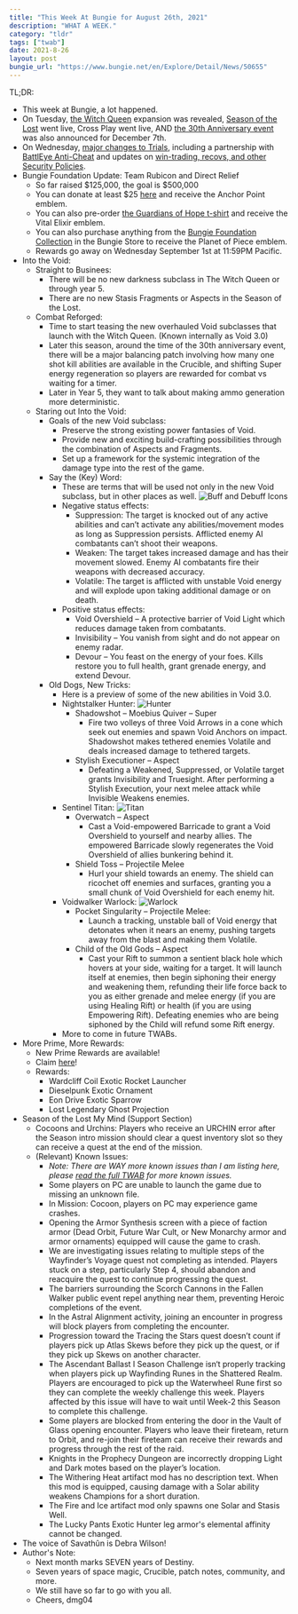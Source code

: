 ```yaml
---
title: "This Week At Bungie for August 26th, 2021"
description: "WHAT A WEEK."
category: "tldr"
tags: ["twab"]
date: 2021-8-26
layout: post
bungie_url: "https://www.bungie.net/en/Explore/Detail/News/50655"
---
```

TL;DR:
- This week at Bungie, a lot happened.
- On Tuesday, [the Witch Queen](https://www.bungie.net/7/en/Destiny/WitchQueen?ciid=50638) expansion was revealed, [Season of the Lost](https://www.bungie.net/7/en/Seasons/SeasonOfTheLost) went live, Cross Play went live, AND [the 30th Anniversary event](https://www.bungie.net/Anniversary) was also announced for December 7th.
- On Wednesday, [major changes to Trials](https://www.bungie.net/en/Explore/Detail/News/50561), including a partnership with [BattlEye Anti-Cheat](https://www.bungie.net/en/Explore/Detail/News/50543) and updates on [win-trading, recovs, and other Security Policies](https://www.bungie.net/en/Explore/Detail/News/50560).
- Bungie Foundation Update: Team Rubicon and Direct Relief
  - So far raised $125,000, the goal is $500,000
  - You can donate at least $25 [here](https://thebungiefoundation.kindful.com/?campaign=1146291) and receive the Anchor Point emblem.
  - You can also pre-order [the Guardians of Hope t-shirt](https://store.teamrubiconusa.org/products/guardians-for-hope-bungie-x-team-rubicon) and receive the Vital Elixir emblem.
  - You can also purchase anything from the [Bungie Foundation Collection](https://bungiestore.com/merchandise/foundation) in the Bungie Store to receive the Planet of Piece emblem.
  - Rewards go away on Wednesday September 1st at 11:59PM Pacific.
- Into the Void:
  - Straight to Businees:
    - There will be no new darkness subclass in The Witch Queen or through year 5.
    - There are no new Stasis Fragments or Aspects in the Season of the Lost.
  - Combat Reforged:
    - Time to start teasing the new overhauled Void subclasses that launch with the Witch Queen. (Known internally as Void 3.0)
    - Later this season, around the time of the 30th anniversary event, there will be a major balancing patch involving how many one shot kill abilities are available in the Crucible, and shifting Super energy regeneration so players are rewarded for combat vs waiting for a timer.
    - Later in Year 5, they want to talk about making ammo generation more deterministic.
  - Staring out Into the Void:
    - Goals of the new Void subclass:
      - Preserve the strong existing power fantasies of Void.
      - Provide new and exciting build-crafting possibilities through the combination of Aspects and Fragments.
      - Set up a framework for the systemic integration of the damage type into the rest of the game.
    - Say the (Key) Word:
      - These are terms that will be used not only in the new Void subclass, but in other places as well.
      ![Buff and Debuff Icons](https://www.bungie.net/pubassets/pkgs/153/153057/VoidIcons.jpg?cv=3983621215&av=2985911544)
      - Negative status effects:
        - Suppression: The target is knocked out of any active abilities and can’t activate any abilities/movement modes as long as Suppression persists. Afflicted enemy AI combatants can’t shoot their weapons.
        - Weaken: The target takes increased damage and has their movement slowed. Enemy AI combatants fire their weapons with decreased accuracy.
        - Volatile: The target is afflicted with unstable Void energy and will explode upon taking additional damage or on death.
      - Positive status effects:
        - Void Overshield – A protective barrier of Void Light which reduces damage taken from combatants.
        - Invisibility – You vanish from sight and do not appear on enemy radar.
        - Devour – You feast on the energy of your foes. Kills restore you to full health, grant grenade energy, and extend Devour.
    - Old Dogs, New Tricks:
      - Here is a preview of some of the new abilities in Void 3.0.
      - Nightstalker Hunter:
      ![Hunter](https://www.bungie.net/pubassets/pkgs/153/153057/JJ_Void_Hunter.jpg?cv=3983621215&av=2985911544)
        - Shadowshot – Moebius Quiver – Super
          - Fire two volleys of three Void Arrows in a cone which seek out enemies and spawn Void Anchors on impact. Shadowshot makes tethered enemies Volatile and deals increased damage to tethered targets.
        - Stylish Executioner – Aspect
          - Defeating a Weakened, Suppressed, or Volatile target grants Invisibility and Truesight. After performing a Stylish Execution, your next melee attack while Invisible Weakens enemies.
      - Sentinel Titan:
      ![Titan](https://www.bungie.net/pubassets/pkgs/153/153057/JJ_Void_Titan.jpg?cv=3983621215&av=2985911544)
        - Overwatch – Aspect
          - Cast a Void-empowered Barricade to grant a Void Overshield to yourself and nearby allies. The empowered Barricade slowly regenerates the Void Overshield of allies bunkering behind it.
        - Shield Toss – Projectile Melee
          - Hurl your shield towards an enemy. The shield can ricochet off enemies and surfaces, granting you a small chunk of Void Overshield for each enemy hit.
      - Voidwalker Warlock:
      ![Warlock](https://www.bungie.net/pubassets/pkgs/153/153057/JJ_Void_Warlock.jpg?cv=3983621215&av=2985911544)
        - Pocket Singularity – Projectile Melee:
          - Launch a tracking, unstable ball of Void energy that detonates when it nears an enemy, pushing targets away from the blast and making them Volatile.
        - Child of the Old Gods – Aspect
          - Cast your Rift to summon a sentient black hole which hovers at your side, waiting for a target. It will launch itself at enemies, then begin siphoning their energy and weakening them, refunding their life force back to you as either grenade and melee energy (if you are using Healing Rift) or health (if you are using Empowering Rift). Defeating enemies who are being siphoned by the Child will refund some Rift energy.
      - More to come in future TWABs.
- More Prime, More Rewards:
  - New Prime Rewards are available!
  - Claim [here](https://bung.ie/PrimeGaming)!
  - Rewards:
    - Wardcliff Coil Exotic Rocket Launcher
    - Dieselpunk Exotic Ornament
    - Eon Drive Exotic Sparrow
    - Lost Legendary Ghost Projection
- Season of the Lost My Mind (Support Section)
  - Cocoons and Urchins: Players who receive an URCHIN error after the Season intro mission should clear a quest inventory slot so they can receive a quest at the end of the mission.
  - (Relevant) Known Issues:
    - *Note: There are WAY more known issues than I am listing here, please [read the full TWAB](https://www.bungie.net/en/Explore/Detail/News/50655) for more known issues.*
    - Some players on PC are unable to launch the game due to missing an unknown file.
    - In Mission: Cocoon, players on PC may experience game crashes.
    - Opening the Armor Synthesis screen with a piece of faction armor (Dead Orbit, Future War Cult, or New Monarchy armor and armor ornaments) equipped will cause the game to crash.
    - We are investigating issues relating to multiple steps of the Wayfinder’s Voyage quest not completing as intended. Players stuck on a step, particularly Step 4, should abandon and reacquire the quest to continue progressing the quest.
    - The barriers surrounding the Scorch Cannons in the Fallen Walker public event repel anything near them, preventing Heroic completions of the event.
    - In the Astral Alignment activity, joining an encounter in progress will block players from completing the encounter.
    - Progression toward the Tracing the Stars quest doesn’t count if players pick up Atlas Skews before they pick up the quest, or if they pick up Skews on another character.
    - The Ascendant Ballast I Season Challenge isn‘t properly tracking when players pick up Wayfinding Runes in the Shattered Realm. Players are encouraged to pick up the Waterwheel Rune first so they can complete the weekly challenge this week. Players affected by this issue will have to wait until Week-2 this Season to complete this challenge.
    - Some players are blocked from entering the door in the Vault of Glass opening encounter. Players who leave their fireteam, return to Orbit, and re-join their fireteam can receive their rewards and progress through the rest of the raid.
    - Knights in the Prophecy Dungeon are incorrectly dropping Light and Dark motes based on the player’s location.
    - The Withering Heat artifact mod has no description text. When this mod is equipped, causing damage with a Solar ability weakens Champions for a short duration.
    - The Fire and Ice artifact mod only spawns one Solar and Stasis Well.
    - The Lucky Pants Exotic Hunter leg armor's elemental affinity cannot be changed.
- The voice of Savathûn is Debra Wilson!
- Author's Note:
  - Next month marks SEVEN years of Destiny.
  - Seven years of space magic, Crucible, patch notes, community, and more.
  - We still have so far to go with you all.
  - Cheers, dmg04